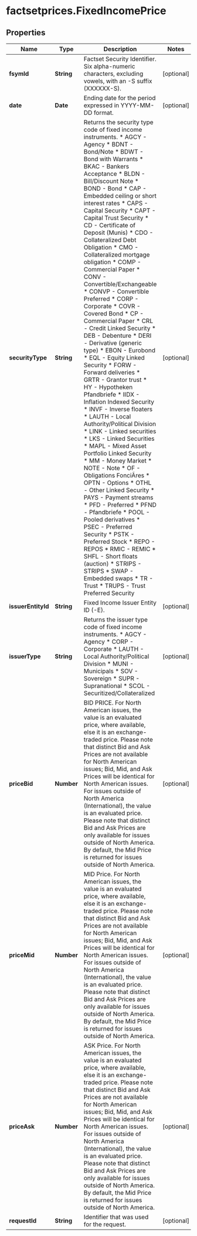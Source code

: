 # factsetprices.FixedIncomePrice

## Properties

Name | Type | Description | Notes
------------ | ------------- | ------------- | -------------
**fsymId** | **String** | Factset Security Identifier. Six alpha-numeric characters, excluding vowels, with an -S suffix (XXXXXX-S). | [optional] 
**date** | **Date** | Ending date for the period expressed in YYYY-MM-DD format. | [optional] 
**securityType** | **String** | Returns the security type code of fixed income instruments.   * AGCY - Agency   * BDNT - Bond/Note   * BDWT  - Bond with Warrants   * BKAC  - Bankers Acceptance   * BLDN - Bill/Discount Note   * BOND  - Bond   * CAP  - Embedded ceiling or short interest rates   * CAPS - Capital Security   * CAPT - Capital Trust Security   * CD - Certificate of Deposit (Munis)   * CDO - Collateralized Debt Obligation   * CMO  - Collateralized mortgage obligation   * COMP - Commercial Paper   * CONV - Convertible/Exchangeable   * CONVP - Convertible Preferred   * CORP - Corporate   * COVR - Covered Bond   * CP  - Commercial Paper   * CRL - Credit Linked Security   * DEB - Debenture   * DERI  - Derivative (generic type)   * EBON - Eurobond   * EQL - Equity Linked Security   * FORW  - Forward deliveries   * GRTR  - Grantor trust   * HY - Hypotheken Pfandbriefe   * IIDX - Inflation Indexed Security   * INVF  - Inverse floaters   * LAUTH - Local Authority/Political Division   * LINK  - Linked securities   * LKS - Linked Securities   * MAPL - Mixed Asset Portfolio Linked Security   * MM - Money Market   * NOTE  - Note   * OF - Obligations FonciÃres   * OPTN  - Options   * OTHL - Other Linked Security   * PAYS  - Payment streams   * PFD - Preferred   * PFND - Pfandbriefe   * POOL  - Pooled derivatives   * PSEC - Preferred Security   * PSTK - Preferred Stock   * REPO  - REPOS   * RMIC  - REMIC   * SHFL  - Short floats (auction)   * STRIPS - STRIPS   * SWAP  - Embedded swaps   * TR  - Trust   * TRUPS - Trust Preferred Security  | [optional] 
**issuerEntityId** | **String** | Fixed Income Issuer Entity ID (-E). | [optional] 
**issuerType** | **String** | Returns the issuer type code of fixed income instruments.   * AGCY - Agency   * CORP - Corporate   * LAUTH - Local Authority/Political Division   * MUNI - Municipals   * SOV - Sovereign   * SUPR - Supranational   * SCOL - Securitized/Collateralized  | [optional] 
**priceBid** | **Number** | BID PRICE. For North American issues, the value is an evaluated price, where available, else it is an exchange-traded price. Please note that distinct Bid and Ask Prices are not available for North American issues; Bid, Mid, and Ask Prices will be identical for North American issues. For issues outside of North America (International), the value is an evaluated price. Please note that distinct Bid and Ask Prices are only available for issues outside of North America. By default, the Mid Price is returned for issues outside of North America. | [optional] 
**priceMid** | **Number** | MID Price. For North American issues, the value is an evaluated price, where available, else it is an exchange-traded price. Please note that distinct Bid and Ask Prices are not available for North American issues; Bid, Mid, and Ask Prices will be identical for North American issues. For issues outside of North America (International), the value is an evaluated price. Please note that distinct Bid and Ask Prices are only available for issues outside of North America. By default, the Mid Price is returned for issues outside of North America. | [optional] 
**priceAsk** | **Number** | ASK Price. For North American issues, the value is an evaluated price, where available, else it is an exchange-traded price. Please note that distinct Bid and Ask Prices are not available for North American issues; Bid, Mid, and Ask Prices will be identical for North American issues. For issues outside of North America (International), the value is an evaluated price. Please note that distinct Bid and Ask Prices are only available for issues outside of North America. By default, the Mid Price is returned for issues outside of North America. | [optional] 
**requestId** | **String** | Identifier that was used for the request. | [optional] 


